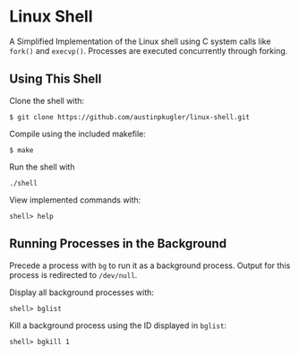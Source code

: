 # Linux Shell

A Simplified Implementation of the Linux shell using C system calls like
`fork()` and `execvp()`. Processes are executed concurrently through
forking.

## Using This Shell

Clone the shell with:
```
$ git clone https://github.com/austinpkugler/linux-shell.git
```
Compile using the included makefile:
```
$ make
```
Run the shell with
```
./shell
```
View implemented commands with:
```
shell> help
```

## Running Processes in the Background

Precede a process with `bg` to run it as a background process. Output for this
process is redirected to `/dev/null`.

Display all background processes with:
```
shell> bglist
```
Kill a background process using the ID displayed in `bglist`:
```
shell> bgkill 1
```
